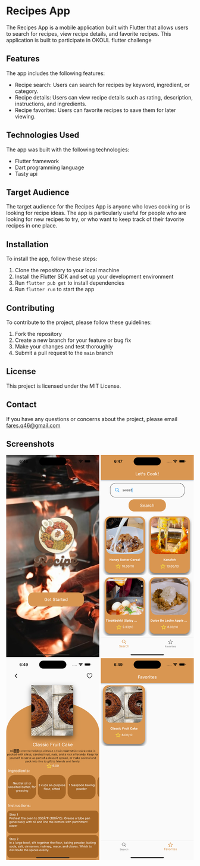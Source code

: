 # Recipes App

The Recipes App is a mobile application built with Flutter that allows users to search for recipes, view recipe details, and favorite recipes. This application is built to participate in OKOUL flutter challenge

## Features

The app includes the following features:

- Recipe search: Users can search for recipes by keyword, ingredient, or category.
- Recipe details: Users can view recipe details such as rating, description, instructions, and ingredients.
- Recipe favorites: Users can favorite recipes to save them for later viewing.

## Technologies Used

The app was built with the following technologies:

- Flutter framework
- Dart programming language
- Tasty api

## Target Audience

The target audience for the Recipes App is anyone who loves cooking or is looking for recipe ideas. The app is particularly useful for people who are looking for new recipes to try, or who want to keep track of their favorite recipes in one place.

## Installation

To install the app, follow these steps:

1. Clone the repository to your local machine
2. Install the Flutter SDK and set up your development environment
3. Run `flutter pub get` to install dependencies
4. Run `flutter run` to start the app

## Contributing

To contribute to the project, please follow these guidelines:

1. Fork the repository
2. Create a new branch for your feature or bug fix
3. Make your changes and test thoroughly
4. Submit a pull request to the `main` branch

## License

This project is licensed under the MIT License.

## Contact

If you have any questions or concerns about the project, please email fares.q46@gmail.com

## Screenshots

<img src="https://github.com/fares-q44/recipes_app/blob/main/assets/screenshots/Simulator%20Screenshot%20-%20iPhone%2014%20Pro%20Max%20-%202023-04-18%20at%2006.46.50.png" width="250"> <img src="https://github.com/fares-q44/recipes_app/blob/main/assets/screenshots/Simulator%20Screenshot%20-%20iPhone%2014%20Pro%20Max%20-%202023-04-18%20at%2006.47.32.png" width="250"> <img src="https://github.com/fares-q44/recipes_app/blob/main/assets/screenshots/Simulator%20Screenshot%20-%20iPhone%2014%20Pro%20Max%20-%202023-04-18%20at%2006.49.34.png" width="250"> <img src="https://github.com/fares-q44/recipes_app/blob/main/assets/screenshots/Simulator%20Screenshot%20-%20iPhone%2014%20Pro%20Max%20-%202023-04-18%20at%2006.49.41.png" width="250">
